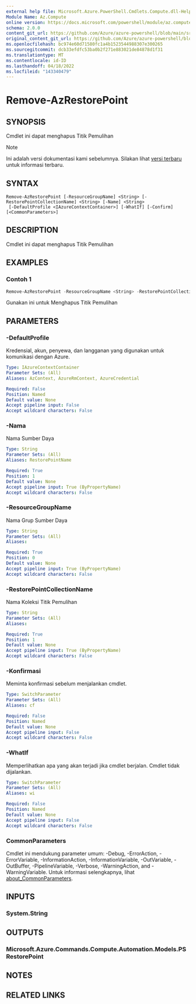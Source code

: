 ```yaml
---
external help file: Microsoft.Azure.PowerShell.Cmdlets.Compute.dll-Help.xml
Module Name: Az.Compute
online version: https://docs.microsoft.com/powershell/module/az.compute/remove-azrestorepoint
schema: 2.0.0
content_git_url: https://github.com/Azure/azure-powershell/blob/main/src/Compute/Compute/help/Remove-AzRestorePoint.md
original_content_git_url: https://github.com/Azure/azure-powershell/blob/main/src/Compute/Compute/help/Remove-AzRestorePoint.md
ms.openlocfilehash: bc974e60d71580fc1a4b1523544988307e300265
ms.sourcegitcommit: dcb33efdfc53ba0b2f271e883021de84878d1f31
ms.translationtype: MT
ms.contentlocale: id-ID
ms.lasthandoff: 04/18/2022
ms.locfileid: "143340479"
---
```

# Remove-AzRestorePoint

## SYNOPSIS
Cmdlet ini dapat menghapus Titik Pemulihan 

> [!NOTE]
>Ini adalah versi dokumentasi kami sebelumnya. Silakan lihat [versi terbaru](/powershell/module/az.compute/remove-azrestorepoint) untuk informasi terbaru.

## SYNTAX

```
Remove-AzRestorePoint [-ResourceGroupName] <String> [-RestorePointCollectionName] <String> [-Name] <String>
 [-DefaultProfile <IAzureContextContainer>] [-WhatIf] [-Confirm] [<CommonParameters>]
```

## DESCRIPTION
Cmdlet ini dapat menghapus Titik Pemulihan 

## EXAMPLES

### Contoh 1
```powershell
Remove-AzRestorePoint -ResourceGroupName <String> -RestorePointCollectionName <String> -Name <String> -Confirm
```

Gunakan ini untuk Menghapus Titik Pemulihan

## PARAMETERS

### -DefaultProfile
Kredensial, akun, penyewa, dan langganan yang digunakan untuk komunikasi dengan Azure.

```yaml
Type: IAzureContextContainer
Parameter Sets: (All)
Aliases: AzContext, AzureRmContext, AzureCredential

Required: False
Position: Named
Default value: None
Accept pipeline input: False
Accept wildcard characters: False
```

### -Nama
Nama Sumber Daya

```yaml
Type: String
Parameter Sets: (All)
Aliases: RestorePointName

Required: True
Position: 1
Default value: None
Accept pipeline input: True (ByPropertyName)
Accept wildcard characters: False
```

### -ResourceGroupName
Nama Grup Sumber Daya

```yaml
Type: String
Parameter Sets: (All)
Aliases:

Required: True
Position: 0
Default value: None
Accept pipeline input: True (ByPropertyName)
Accept wildcard characters: False
```

### -RestorePointCollectionName
Nama Koleksi Titik Pemulihan 

```yaml
Type: String
Parameter Sets: (All)
Aliases:

Required: True
Position: 1
Default value: None
Accept pipeline input: True (ByPropertyName)
Accept wildcard characters: False
```

### -Konfirmasi
Meminta konfirmasi sebelum menjalankan cmdlet.

```yaml
Type: SwitchParameter
Parameter Sets: (All)
Aliases: cf

Required: False
Position: Named
Default value: None
Accept pipeline input: False
Accept wildcard characters: False
```

### -WhatIf
Memperlihatkan apa yang akan terjadi jika cmdlet berjalan.
Cmdlet tidak dijalankan.

```yaml
Type: SwitchParameter
Parameter Sets: (All)
Aliases: wi

Required: False
Position: Named
Default value: None
Accept pipeline input: False
Accept wildcard characters: False
```

### CommonParameters
Cmdlet ini mendukung parameter umum: -Debug, -ErrorAction, -ErrorVariable, -InformationAction, -InformationVariable, -OutVariable, -OutBuffer, -PipelineVariable, -Verbose, -WarningAction, and -WarningVariable. Untuk informasi selengkapnya, lihat [about_CommonParameters](http://go.microsoft.com/fwlink/?LinkID=113216).

## INPUTS

### System.String

## OUTPUTS

### Microsoft.Azure.Commands.Compute.Automation.Models.PSRestorePoint

## NOTES

## RELATED LINKS

